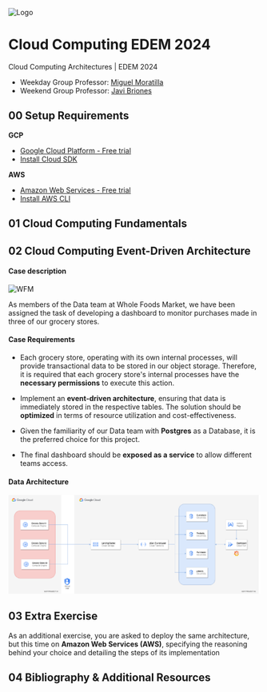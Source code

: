 ![Logo](https://n3m5z7t4.rocketcdn.me/wp-content/plugins/edem-shortcodes/public/img/logo-Edem.png)


# Cloud Computing EDEM 2024 
Cloud Computing Architectures | EDEM 2024

- Weekday Group Professor: [Miguel Moratilla](https://github.com/mimove)
- Weekend Group Professor: [Javi Briones](https://github.com/jabrio)

## **00** Setup Requirements

**GCP**
- [Google Cloud Platform - Free trial](https://console.cloud.google.com/freetrial)
- [Install Cloud SDK](https://cloud.google.com/sdk/docs/install)

**AWS**
- [Amazon Web Services - Free trial](https://aws.amazon.com/free)
- [Install AWS CLI](https://aws.amazon.com/cli)
  
## **01** Cloud Computing Fundamentals

## **02** Cloud Computing Event-Driven Architecture

#### Case description

<img src="https://upload.wikimedia.org/wikipedia/commons/a/a2/Whole_Foods_Market_201x_logo.svg" alt="WFM" width="120" height="120"/>

As members of the Data team at Whole Foods Market, we have been assigned the task of developing a dashboard to monitor purchases made in three of our grocery stores.

#### Case Requirements

- Each grocery store, operating with its own internal processes, will provide transactional data to be stored in our object storage. Therefore, it is required that each grocery store's internal processes have the **necessary permissions** to execute this action.

- Implement an **event-driven architecture**, ensuring that data is immediately stored in the respective tables. The solution should be **optimized** in terms of resource utilization and cost-effectiveness.

- Given the familiarity of our Data team with **Postgres** as a Database, it is the preferred choice for this project.

- The final dashboard should be **exposed as a service** to allow different teams access.

#### Data Architecture
<img src="00_DocAux/.images/demo_architecture.png" width="1000"/>

## **03** Extra Exercise

As an additional exercise, you are asked to deploy the same architecture, but this time on **Amazon Web Services (AWS)**, specifying the reasoning behind your choice and detailing the steps of its implementation

## **04** Bibliography & Additional Resources
